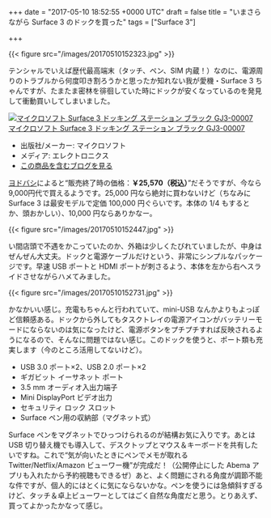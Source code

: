
+++
date = "2017-05-10 18:52:55 +0000 UTC"
draft = false
title = "いまさらながら Surface 3 のドックを買った"
tags = ["Surface 3"]

+++


{{< figure src="/images/20170510152323.jpg"  >}}

テンシャルでいえば歴代最高端末（タッチ、ペン、SIM 内蔵！）なのに、電源周りのトラブルから何度叩き割ろうかと思ったか知れない我が愛機・Surface 3 ちゃんですが、たまたま密林を徘徊していた時にドックが安くなっているのを発見して衝動買いしてしまいました。<div class="hatena-asin-detail"><a href="http://www.amazon.co.jp/exec/obidos/ASIN/B00XXCQDR6/bestylesnet-22/"><img src="https://images-fe.ssl-images-amazon.com/images/I/31U9R3gAx0L._SL160_.jpg" class="hatena-asin-detail-image" alt="マイクロソフト Surface 3 ドッキング ステーション ブラック GJ3-00007" title="マイクロソフト Surface 3 ドッキング ステーション ブラック GJ3-00007"/></a><div class="hatena-asin-detail-info"><a href="http://www.amazon.co.jp/exec/obidos/ASIN/B00XXCQDR6/bestylesnet-22/">マイクロソフト Surface 3 ドッキング ステーション ブラック GJ3-00007</a><ul><li><span class="hatena-asin-detail-label">出版社/メーカー:</span> マイクロソフト</li><li><span class="hatena-asin-detail-label">メディア:</span> エレクトロニクス</li><li><a href="http://d.hatena.ne.jp/asin/B00XXCQDR6/bestylesnet-22" target="_blank">この商品を含むブログを見る</a></li></ul></div><div class="hatena-asin-detail-foot"></div></div><a href="http://www.yodobashi.com/%E3%83%9E%E3%82%A4%E3%82%AF%E3%83%AD%E3%82%BD%E3%83%95%E3%83%88-Microsoft-GJ3-00007-Surface-3-%E3%83%89%E3%83%83%E3%82%AD%E3%83%B3%E3%82%B0%E3%82%B9%E3%83%86%E3%83%BC%E3%82%B7%E3%83%A7%E3%83%B3/pd/100000001002736706/">ヨドバシ</a>によると“販売終了時の価格：**￥25,570（税込）**”だそうですが、今なら9,000円代で買えるようです。25,000 円なら絶対に買わないけど（ちなみに Surface 3 は最安モデルで定価 100,000 円ぐらいです。本体の 1/4 もするとか、頭おかしい）、10,000 円ならありかなー。

{{< figure src="/images/20170510152447.jpg"  >}}

い間店頭で不遇をかこっていたのか、外箱は少しくたびれていましたが、中身はぜんぜん大丈夫。ドックと電源ケーブルだけという、非常にシンプルなパッケージです。早速 USB ポートと HDMI ポートが刺さるよう、本体を左から右へスライドさせながらハメてみました。

{{< figure src="/images/20170510152731.jpg"  >}}

かなかいい感じ。充電もちゃんと行われていて、mini-USB なんかよりもよっぽど信頼感ある。ドックから外してもタスクトレイの電源アイコンがバッテリーモードにならないのは気になったけど、電源ボタンをプチプチすれば反映されるようになるので、そんなに問題ではない感じ。このドックを使うと、ポート類も充実します（今のところ活用してないけど）。

<ul>
<li>USB 3.0 ポート×2、USB 2.0 ポート×2</li>
<li>ギガビット イーサネット ポート</li>
<li>3.5 mm オーディオ入出力端子</li>
<li>Mini DisplayPort ビデオ出力</li>
<li>セキュリティ ロック スロット</li>
<li>Surface ペン用の収納部（マグネット式）</li>
</ul>Surface ペンをマグネットでひっつけられるのが結構お気に入りです。あとは USB 切り替え機でも導入して、デスクトップとマウス＆キーボードを共有したいですね。これで“気が向いたときにペンでメモが取れる Twitter/Netflix/Amazon ビューワー機”が完成だ！（公開停止にした Abema アプリも入れたから予約視聴もできるぜ）あと、よく問題にされる角度が調節不能な件ですが、個人的にはとくに気にならないかな。ペンを使うには急傾斜すぎるけど、タッチ＆卓上ビューワーとしてはごく自然な角度だと思う。とりあえず、買ってよかったかなって感じ。


